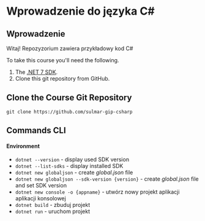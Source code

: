 # Wprowadzenie do języka C#

## Wprowadzenie

Witaj! Repozyzorium zawiera przykładowy kod C#

To take this course you'll need the following.

1. The [.NET 7 SDK](https://dotnet.microsoft.com/en-us/download/dotnet/7.0).
2. Clone this git repository from GitHub.

## Clone the Course Git Repository

```
git clone https://github.com/sulmar-gip-csharp
```

## Commands CLI

#### Environment

- `dotnet --version` - display used SDK version
- `dotnet --list-sdks` - display installed SDK
- `dotnet new globaljson` - create _global.json_ file
- `dotnet new globaljson --sdk-version {version}` - create _global.json_ file and set SDK version
- `dotnet new console -o {appname}` - utwórz nowy projekt aplikacji aplikacji konsolowej
- `dotnet build` - zbuduj projekt
- `dotnet run` - uruchom projekt


